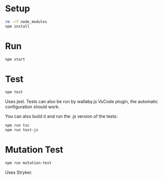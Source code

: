 # Setup
```bash
rm -rf node_modules
npm install
```

# Run
```bash
npm start
```

# Test
```bash
npm test
```
Uses jest. Tests can also be run by wallaby.js VsCode plugin, the automatic configuration should work.

You can also build it and run the .js version of the tests:

```bash
npm run tsc
npm run test-js
```

# Mutation Test
```bash
npm run mutation-test
```

Uses Stryker.
